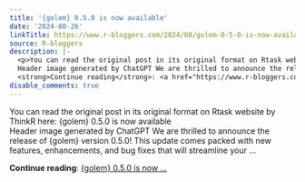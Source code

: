```yaml
---
title: '{golem} 0.5.0 is now available'
date: '2024-08-26'
linkTitle: https://www.r-bloggers.com/2024/08/golem-0-5-0-is-now-available/
source: R-bloggers
description: |-
  <p>You can read the original post in its original format on Rtask website by ThinkR here: {golem} 0.5.0 is now available<br />
  Header image generated by ChatGPT We are thrilled to announce the release of {golem} version 0.5.0! This update comes packed with new features, enhancements, and bug fixes that will streamline your ...</p>
  <strong>Continue reading</strong>: <a href="https://www.r-bloggers.com/2024/08/golem-0-5-0-is-now-available/">{golem} 0.5.0 is now ...
disable_comments: true
---
```

<p>You can read the original post in its original format on Rtask website by ThinkR here: {golem} 0.5.0 is now available<br />
Header image generated by ChatGPT We are thrilled to announce the release of {golem} version 0.5.0! This update comes packed with new features, enhancements, and bug fixes that will streamline your ...</p>
<strong>Continue reading</strong>: <a href="https://www.r-bloggers.com/2024/08/golem-0-5-0-is-now-available/">{golem} 0.5.0 is now ...